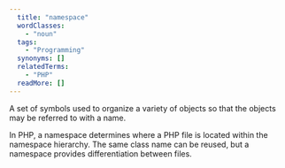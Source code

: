 ```yaml
---
  title: "namespace"
  wordClasses: 
    - "noun"
  tags: 
    - "Programming"
  synonyms: []
  relatedTerms: 
    - "PHP"
  readMore: []
---
```

A set of symbols used to organize a variety of objects so that the objects may be referred to with a name. 

In PHP, a namespace determines where a PHP file is located within the namespace hierarchy. The same class name can be reused, but a namespace provides differentiation between files.
